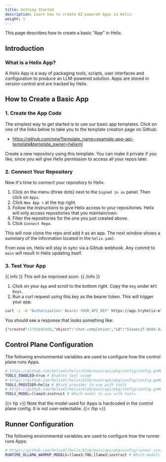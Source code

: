```yaml
---
title: Getting Started
description: Learn how to create AI-powered Apps in Helix.
weight: 1
---
```


This page describes how to create a basic "App" in Helix.

## Introduction

### What is a Helix App?

A Helix App is a way of packaging tools, scripts, user interfaces and configuration to produce an LLM-powered solution. Apps are stored in version control and are tracked by Helix.

## How to Create a Basic App

### 1. Create the App Code

The simplest way to get started is to use our basic app templates. Click on one of the links below to take you to the template creation page on Github:

- https://github.com/new?template_name=example-app-api-template&template_owner=helixml

Create a new repository using this template. You can make it private if you like, since you will give Helix permission to access all your repos later.

### 2. Connect Your Repository

Now it's time to connect your repository to Helix.

1. Click on the menu (three dots) next to the `Signed in as` panel. Then click on `Apps`.
2. Click `New App +` at the top right.
3. Follow the instructions to give Helix access to your repositories. Helix will only access repositories that you maintain/own.
4. Filter the repositories for the one you just created above.
5. Click `Connect Repo`.

This will now clone the repo and add it as an app. The next window shows a summary of the information located in the `helix.yaml`.

From now on, Helix will stay in sync via a Github webhook. Any commit to `main` will result in Helix updating itself.

### 3. Test Your App

{{ info }}
This will be improved soon.
{{ /info }}

1. Click on your `App` and scroll to the bottom right. Copy the `key` under `API Keys`.
2. Run a curl request using this key as the bearer token. This will trigger your app.

```bash
curl -i -H "Authorization: Bearer YOUR_API_KEY" https://app.tryhelix.ml/v1/chat/completions --data-raw '{"messages":[{"role":"user","content":"Using the Coinbase API, what is the live Bitcoin price in GBP"}],"stream":false}'
```

You should see a response that looks something like:

```json
{"created":1715691428,"object":"chat.completion","id":"51aaec1f-0ed4-4a06-815a-23171f69aa0c","choices":[{"index":0,"finish_reason":"stop","message":{"role":"assistant","content":"**The live Bitcoin price in GBP is £49,074.38.**"}}],"usage":{"prompt_tokens":0,"completion_tokens":0,"total_tokens":0}}
```

## Control Plane Configuration

The following environmental variables are used to configure how the control plane runs Apps.

```bash
# https://github.com/helixml/helix/blob/main/api/pkg/config/config.go#L68
TOOLS_ENABLED=true # Enables tool usage
# https://github.com/helixml/helix/blob/main/api/pkg/config/config.go#L69
TOOLS_PROVIDER=helix # Which provider to use with tools
# https://github.com/helixml/helix/blob/main/api/pkg/config/config.go#L75
TOOLS_MODEL=llama3:instruct # Which model to use with tools
```

{{< tip >}}
Note that the model used for Apps is hardcoded in the control plane config. It is not user-selectable.
{{< /tip >}}

## Runner Configuration

The following environmental variables are used to configure how the runner runs Apps.

```bash
# https://github.com/helixml/helix/blob/main/api/pkg/config/runner_config.go#L36
RUNTIME_OLLAMA_WARMUP_MODELS=llama3:70b,llama3:instruct # Which models are available on this runner. 
```